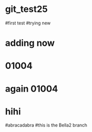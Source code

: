 # git_test25
#first test
#trying new 
# adding now
# 01004
# again 01004
# hihi
#abracadabra
#this is the Bella2 branch